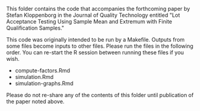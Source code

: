 This folder contains the code that accompanies the forthcoming paper
by Stefan Kloppenborg in the Journal of Quality Technology entitled
"Lot Acceptance Testing Using Sample Mean and Extremum with Finite Qualification
Samples."

This code was originally intended to be run by a Makefile. Outputs from
some files become inputs to other files. Please run the files in the following
order. You can re-start the R session between running these files if you wish.

- compute-factors.Rmd
- simulation.Rmd
- simulation-graphs.Rmd

Please do not re-share any of the contents of this folder until publication
of the paper noted above.

